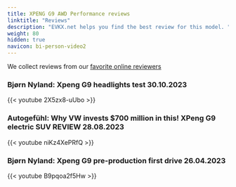 ```yaml
---
title: XPENG G9 AWD Performance reviews
linktitle: "Reviews"
description: "EVKX.net helps you find the best review for this model. "
weight: 80
hidden: true
navicon: bi-person-video2
---
```

We collect reviews from our [favorite online reviewers](/guides/evreviewers/)

### Bjørn Nyland: Xpeng G9 headlights test 30.10.2023

{{< youtube 2X5zx8-uUbo >}}

### Autogefühl: Why VW invests $700 million in this! XPeng G9 electric SUV REVIEW 28.08.2023

{{< youtube niKz4XePRfQ >}}

### Bjørn Nyland: Xpeng G9 pre-production first drive 26.04.2023

{{< youtube B9pqoa2f5Hw >}}

